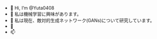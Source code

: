 - 👋 Hi, I’m @Yuta0408
- 👀 私は機械学習に興味があります。
- 🌱 私は現在、敵対的生成ネットワーク(GANs)について研究しています。
- 💞️ 
- 📫 

<!---
Yuta0408/Yuta0408 is a ✨ special ✨ repository because its `README.md` (this file) appears on your GitHub profile.
You can click the Preview link to take a look at your changes.
--->
